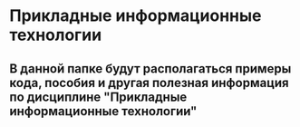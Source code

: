 # Прикладные информационные технологии
## В данной папке будут располагаться примеры кода, пособия и другая полезная информация по дисциплине "Прикладные информационные технологии"
